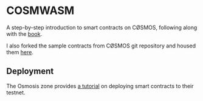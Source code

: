 # COSMWASM

A step-by-step introduction to smart contracts on CØSMOS, following along
with the [book](https://book.cosmwasm.com/index.html).

I also forked the sample contracts from CØSMOS git repository and housed them
[here](cw-plus).

## Deployment

The Osmosis zone provides 
[a tutorial](https://docs.osmosis.zone/cosmwasm/testnet/cosmwasm-deployment/) 
on deploying smart contracts to their testnet.

